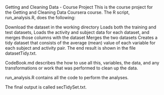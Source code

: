 Getting and Cleaning Data - Course Project
This is the course project for the Getting and Cleaning Data Coursera course. The R script, run_analysis.R, does the following:

Download the dataset in the working directory
Loads both the training and test datasets, 
Loads the activity and subject data for each dataset, and merges those columns with the dataset
Merges the two datasets
Creates a tidy dataset that consists of the average (mean) value of each variable for each subject and activity pair.
The end result is shown in the file datasetTidy.txt.

CodeBook.md describes the how to use all this, variables, the data, and any transformations or work that was performed to clean up the data.

run_analysis.R contains all the code to perform the analyses. 

The final output is called secTidySet.txt.